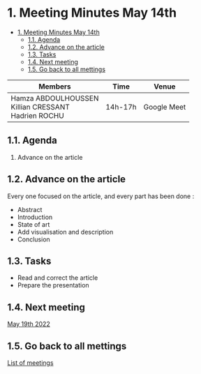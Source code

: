 
# 1. Meeting Minutes May 14th

- [1. Meeting Minutes May 14th](#1-meeting-minutes-may-14th)
  - [1.1. Agenda](#11-agenda)
  - [1.2. Advance on the article](#12-advance-on-the-article)
  - [1.3. Tasks](#13-tasks)
  - [1.4. Next meeting](#14-next-meeting)
  - [1.5. Go back to all mettings](#15-go-back-to-all-mettings)

| Members 	| Time 	| Venue 	|
|---	|---	|---	|
|Hamza ABDOULHOUSSEN<br>Killian CRESSANT<br>Hadrien ROCHU 	| 14h-17h 	| Google Meet	|

## 1.1. Agenda
1. Advance on the article

## 1.2. Advance on the article
Every one focused on the article, and every part has been done :
- Abstract
- Introduction
- State of art
- Add visualisation and description
- Conclusion

## 1.3. Tasks
- Read and correct the article
- Prepare the presentation

## 1.4. Next meeting
[May 19th 2022](2022_05_19.md)

## 1.5. Go back to all mettings
[List of meetings](../ReadMe.md)
